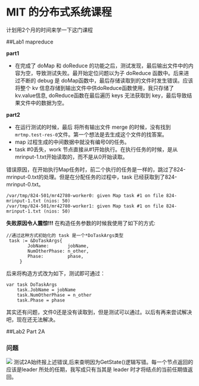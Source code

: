 # MIT 的分布式系统课程
计划用2个月的时间来学一下这门课程

##Lab1 mapreduce 

**part1**
- 在完成了 doMap 和 doReduce 的功能之后，测试发现，最后输出文件中的内容为空，导致测试失败。最开始定位问题以为子 doReduce 函数中。后来进过不断的 debug 是 doMap函数中，最后存储读取到的文件时发生错误。应该将整个 kv 信息存储到输出文件中供doReduce函数使用，我只存储了 kv.value信息, doReduce函数在最后遍历 keys 无法获取到 key，最后导致结果文件中的数据为空。

**part2**
- 在运行测试的时候，最后 将所有输出文件 merge 的时候，没有找到 `mrtmp.test-res-0`文件。第一个想法是去生成这个文件的找答案。
- map 过程生成的中间数据中就没有编号0的任务。
- task #0丢失，work 节点直接从#1开始执行。在执行任务的时候，是从mrinput-1.txt开始读取的，而不是从0开始读取。


错误原因，在开始执行Map任务时，前二个执行的任务是一样的，跳过了824-mrinput-0.txt的处理。但是在分配任务的过程中，task 已经获取到了824-mrinput-0.txt。

```
/var/tmp/824-501/mr42780-worker0: given Map task #1 on file 824-mrinput-1.txt (nios: 50)
/var/tmp/824-501/mr42780-worker1: given Map task #1 on file 824-mrinput-1.txt (nios: 50) 

```

**失败原因令人震惊!!!**
在构造任务参数的时候我使用了如下的方式:

```
//通过这种方式初始化的 task 是一个*DoTaskArgs类型
 task := &DoTaskArgs{
	 	JobName:       jobName,
	 	NumOtherPhase: n_other,
	 	Phase:         phase,
	 }
```

后来将构造方式改为如下，测试即可通过：

```
var task DoTaskArgs
	task.JobName = jobName
	task.NumOtherPhase = n_other
	task.Phase = phase
```

其实还有问题，文件0还是没有读取到，但是测试可以通过。以后有再来尝试解决吧，现在还无法解决。



##Lab2 Part 2A

### 问题
![](https://ws3.sinaimg.cn/large/006tNc79ly1g24rvhlpnsj311q0fg40u.jpg)
测试2A始终报上述错误,后来查明因为GetState()逻辑写错。每一个节点返回的应该是leader 所处的任期，我写成只有当其是 leader 时才将结点的当前任期值返回。